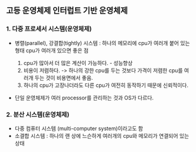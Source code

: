 ## 고등 운영체제 인터럽트 기반 운영체제

### 1. 다중 프로세서 시스템(운영체제)

- 병렬(parallel), 강결합(tightly) 시스템 : 하나의 메모리에 cpu가 여러개 붙어 있는 형태
  cpu가 여러개 있으면 좋은 점

  1. cpu가 많아서 더 많은 계산이 가능하다. - 성능향상
  2. 비용이 저렴하다. -> 하나의 강한 cpu를 두는 것보다 가격이 저렴한 cpu를 여러개 두는 것이 비용면에서 좋음.
  3. 하나의 cpu가 고장나더라도 다른 cpu가 여전히 동작하기 때문에 신뢰적이다.

- 단일 운영체제가 여러 processor를 관리하는 것과 OS가 다르다.

### 2. 분산 시스템(운영체제)

- 다중 컴퓨터 시스템 (multi-computer system)이라고도 함
- 소결합 시스템 : 하나의 랜 상에 느슨하게 여러개의 cpu와 메모리가 연결되어 있는 상태
